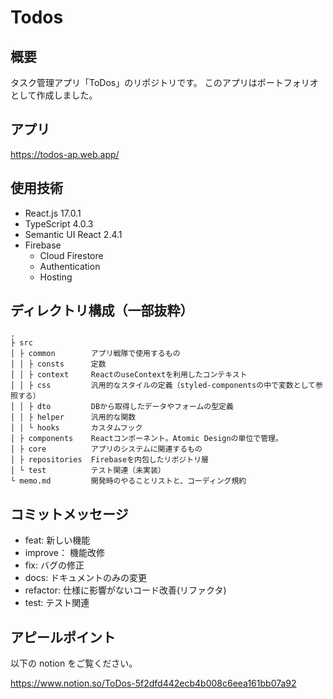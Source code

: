 # Todos

## 概要

タスク管理アプリ「ToDos」のリポジトリです。
このアプリはポートフォリオとして作成しました。

## アプリ

https://todos-ap.web.app/

## 使用技術

- React.js 17.0.1
- TypeScript 4.0.3
- Semantic UI React 2.4.1
- Firebase
  - Cloud Firestore
  - Authentication
  - Hosting

## ディレクトリ構成（一部抜粋）

```
.
├ src
│ ├ common        アプリ戦隊で使用するもの
│ │ ├ consts      定数
│ │ ├ context     ReactのuseContextを利用したコンテキスト
│ │ ├ css         汎用的なスタイルの定義（styled-componentsの中で変数として参照する）
│ │ ├ dto         DBから取得したデータやフォームの型定義
│ │ ├ helper      汎用的な関数
│ │ └ hooks       カスタムフック
│ ├ components    Reactコンポーネント。Atomic Designの単位で管理。
│ ├ core          アプリのシステムに関連するもの
│ ├ repositories  Firebaseを内包したリポジトリ層
│ └ test          テスト関連（未実装）
└ memo.md         開発時のやることリストと、コーディング規約
```

## コミットメッセージ

- feat: 新しい機能
- improve： 機能改修
- fix: バグの修正
- docs: ドキュメントのみの変更
- refactor: 仕様に影響がないコード改善(リファクタ)
- test: テスト関連

## アピールポイント

以下の notion をご覧ください。

https://www.notion.so/ToDos-5f2dfd442ecb4b008c6eea161bb07a92
